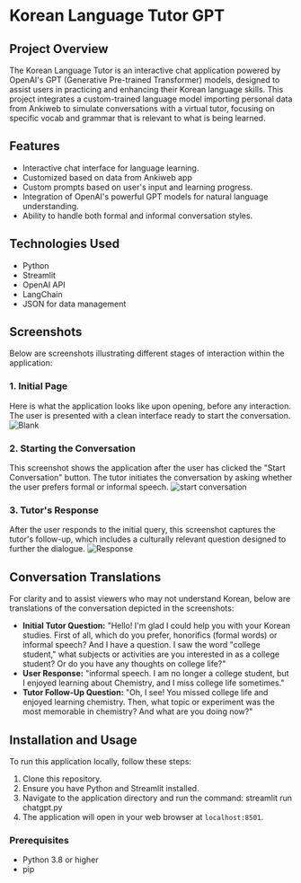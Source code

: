 # Korean Language Tutor GPT

## Project Overview
The Korean Language Tutor is an interactive chat application powered by OpenAI's GPT (Generative Pre-trained Transformer) models, 
designed to assist users in practicing and enhancing their Korean language skills. This project integrates a custom-trained language model importing personal data from Ankiweb
to simulate conversations with a virtual tutor, focusing on specific vocab and grammar that is relevant to what is being learned.

## Features
- Interactive chat interface for language learning.
- Customized based on data from Ankiweb app
- Custom prompts based on user's input and learning progress.
- Integration of OpenAI's powerful GPT models for natural language understanding.
- Ability to handle both formal and informal conversation styles.

## Technologies Used
- Python
- Streamlit
- OpenAI API
- LangChain
- JSON for data management

## Screenshots
Below are screenshots illustrating different stages of interaction within the application:

### 1. Initial Page
Here is what the application looks like upon opening, before any interaction. The user is presented with a clean interface ready to start the conversation.
![Blank](https://github.com/user-attachments/assets/614de68e-45d0-4568-bace-ecafa1e465d8)

### 2. Starting the Conversation
This screenshot shows the application after the user has clicked the "Start Conversation" button. The tutor initiates the conversation by asking whether the user prefers formal or informal speech.
![start conversation](https://github.com/user-attachments/assets/1aecf162-7b44-4c7a-a61a-e69b72c871ec)

### 3. Tutor's Response
After the user responds to the initial query, this screenshot captures the tutor's follow-up, which includes a culturally relevant question designed to further the dialogue.
![Response](https://github.com/user-attachments/assets/b94747e2-33bd-4656-b9fb-65bae22c1376)

## Conversation Translations
For clarity and to assist viewers who may not understand Korean, below are translations of the conversation depicted in the screenshots:

- **Initial Tutor Question:** "Hello! I'm glad I could help you with your Korean studies. First of all, which do you prefer, honorifics (formal words) or informal speech?
And I have a question. I saw the word "college student," what subjects or activities are you interested in as a college student? Or do you have any thoughts on college life?"
- **User Response:** "informal speech. I am no longer a college student, but I enjoyed learning about Chemistry, and I miss college life sometimes."
- **Tutor Follow-Up Question:** "Oh, I see! You missed college life and enjoyed learning chemistry. Then, what topic or experiment was the most memorable in chemistry? And what are you doing now?"

## Installation and Usage
To run this application locally, follow these steps:
1. Clone this repository.
2. Ensure you have Python and Streamlit installed.
3. Navigate to the application directory and run the command:
streamlit run chatgpt.py
4. The application will open in your web browser at `localhost:8501`.

### Prerequisites
- Python 3.8 or higher
- pip
